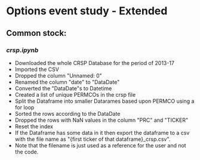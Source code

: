 # Options event study - Extended

## Common stock:
### _crsp.ipynb_
 - Downloaded the whole CRSP Database for the period of 2013-17
 - Imported the CSV 
 - Dropped the column "Unnamed: 0"
 - Renamed the column "date" to "DataDate"
 - Converted the "DataDate"s to Datetime
 - Created a list of unique PERMCOs in the crsp file
 - Split the Dataframe into smaller Datarames based upon PERMCO using a for loop
 - Sorted the rows according to the DataDate
 - Dropped the rows with NaN values in the column "PRC" and "TICKER"
 - Reset the index
 - If the Dataframe has some data in it then export the dataframe to a csv with the file name as "{first ticker of that dataframe}_crsp.csv".
 - Note that the filename is just used as a reference for the user and not the code.
